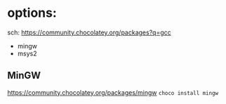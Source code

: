 # options:
sch: https://community.chocolatey.org/packages?q=gcc

- mingw
- msys2

## MinGW
https://community.chocolatey.org/packages/mingw
`choco install mingw`
